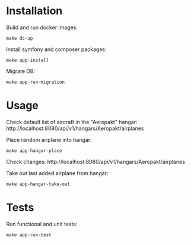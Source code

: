 # Installation
Build and run docker images:
```shell script
make dc-up
```
Install symfony and composer packages:
```shell script
make app-install
```
Migrate DB:
```shell script
make app-run-migration
```

# Usage
Check default list of aircraft in the "Aeropakt" hangar:
http://localhost:8080/api/v1/hangars/Aeropakt/airplanes

Place random airplane into hangar:
```shell script
make app-hangar-place
```

Check changes:
http://localhost:8080/api/v1/hangars/Aeropakt/airplanes

Take out last added airplane from hangar:
```shell script
make app-hangar-take-out
```

# Tests
Run functional and unit tests:
```shell script
make app-run-test
```